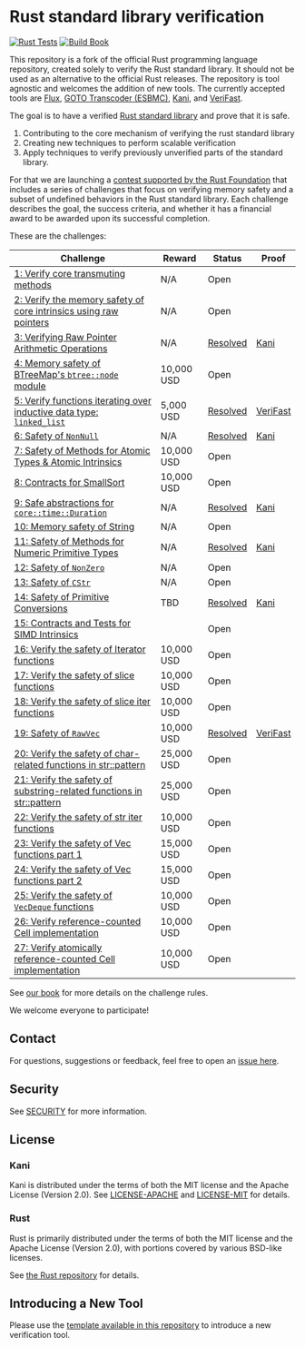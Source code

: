 # Rust standard library verification

[![Rust Tests](https://github.com/model-checking/verify-rust-std/actions/workflows/rustc.yml/badge.svg)](https://github.com/model-checking/verify-rust-std/actions/workflows/rustc.yml)
[![Build Book](https://github.com/model-checking/verify-rust-std/actions/workflows/book.yml/badge.svg)](https://github.com/model-checking/verify-rust-std/actions/workflows/book.yml)


This repository is a fork of the official Rust programming
language repository, created solely to verify the Rust standard
library. It should not be used as an alternative to the official
Rust releases. The repository is tool agnostic and welcomes the addition of
new tools. The currently accepted tools are [Flux](https://model-checking.github.io/verify-rust-std/tools/flux.html), [GOTO Transcoder (ESBMC)](https://model-checking.github.io/verify-rust-std/tools/goto-transcoder.html), [Kani](https://model-checking.github.io/verify-rust-std/tools/kani.html), and [VeriFast](https://model-checking.github.io/verify-rust-std/tools/verifast.html).

The goal is to have a verified [Rust standard library](https://doc.rust-lang.org/std/) and prove that it is safe.
1. Contributing to the core mechanism of verifying the rust standard library
2. Creating new techniques to perform scalable verification
3. Apply techniques to verify previously unverified parts of the standard library.

For that we are launching a [contest supported by the Rust Foundation](https://foundation.rust-lang.org/news/rust-foundation-collaborates-with-aws-initiative-to-verify-rust-standard-libraries/)
that includes a series of challenges that focus on verifying
memory safety and a subset of undefined behaviors in the Rust standard library.
Each challenge describes the goal, the success criteria, and whether it has a financial award to be awarded upon its
successful completion.

These are the challenges:

| Challenge | Reward | Status | Proof |
| --------- | ------ | ------ | ----- |
| [1: Verify core transmuting methods](https://model-checking.github.io/verify-rust-std/challenges/0001-core-transmutation.html) | N/A | Open | |
| [2: Verify the memory safety of core intrinsics using raw pointers](https://model-checking.github.io/verify-rust-std/challenges/0002-intrinsics-memory.html) | N/A | Open | |
| [3: Verifying Raw Pointer Arithmetic Operations](https://model-checking.github.io/verify-rust-std/challenges/0003-pointer-arithmentic.html) | N/A | [Resolved](https://github.com/model-checking/verify-rust-std/pull/212) | [Kani](https://github.com/model-checking/verify-rust-std/pull/212/files) |
| [4: Memory safety of BTreeMap's `btree::node` module](https://model-checking.github.io/verify-rust-std/challenges/0004-btree-node.html) | 10,000 USD | Open | |
| [5: Verify functions iterating over inductive data type: `linked_list`](./challenges/0005-linked-list.md) | 5,000 USD | [Resolved](https://github.com/model-checking/verify-rust-std/pull/238) | [VeriFast](https://github.com/model-checking/verify-rust-std/tree/main/verifast-proofs/alloc/collections/linked_list.rs) |
| [6: Safety of `NonNull`](./challenges/0006-nonnull.md) | N/A | [Resolved](https://github.com/model-checking/verify-rust-std/pull/247) | [Kani](https://github.com/model-checking/verify-rust-std/blob/main/library/core/src/ptr/non_null.rs) |
| [7: Safety of Methods for Atomic Types & Atomic Intrinsics](./challenges/0007-atomic-types.md) | 10,000 USD | Open | |
| [8: Contracts for SmallSort](./challenges/0008-smallsort.md) | 10,000 USD | Open | |
| [9: Safe abstractions for `core::time::Duration`](./challenges/0009-duration.md) | N/A | [Resolved](https://github.com/model-checking/verify-rust-std/pull/136) | [Kani](https://github.com/model-checking/verify-rust-std/blob/main/library/core/src/time.rs) |
| [10: Memory safety of String](./challenges/0010-string.md) | N/A | Open | |
| [11: Safety of Methods for Numeric Primitive Types](./challenges/0011-floats-ints.md) | N/A | [Resolved](https://github.com/model-checking/verify-rust-std/issues/59) | [Kani](https://github.com/model-checking/verify-rust-std/tree/main/library/core/src/num) |
| [12: Safety of `NonZero`](./challenges/0012-nonzero.md) | N/A | Open | |
| [13: Safety of `CStr`](./challenges/0013-cstr.md) | N/A | Open | |
| [14: Safety of Primitive Conversions](./challenges/0014-convert-num.md) | TBD | [Resolved](https://github.com/model-checking/verify-rust-std/pull/247) | [Kani](https://github.com/model-checking/verify-rust-std/blob/main/library/core/src/convert/num.rs) |
| [15: Contracts and Tests for SIMD Intrinsics](./challenges/0015-intrinsics-simd.md) | | Open | |
| [16: Verify the safety of Iterator functions](./challenges/0016-iter.md) | 10,000 USD | Open | |
| [17: Verify the safety of slice functions](./challenges/0017-slice.md) | 10,000 USD | Open | |
| [18: Verify the safety of slice iter functions](./challenges/0018-slice-iter.md) | 10,000 USD | Open | |
| [19: Safety of `RawVec`](./challenges/0019-rawvec.md) | 10,000 USD | [Resolved](https://github.com/model-checking/verify-rust-std/pull/422) | [VeriFast](https://github.com/model-checking/verify-rust-std/tree/main/verifast-proofs/alloc/raw_vec/mod.rs) |
| [20: Verify the safety of char-related functions in str::pattern](./challenges/0020-str-pattern-pt1.md) | 25,000 USD | Open | |
| [21: Verify the safety of substring-related functions in str::pattern](./challenges/0021-str-pattern-pt2.md) | 25,000 USD | Open | |
| [22: Verify the safety of str iter functions](./challenges/0022-str-iter.md) | 10,000 USD | Open | |
| [23: Verify the safety of Vec functions part 1](./challenges/0023-vec-pt1.md) | 15,000 USD | Open | |
| [24: Verify the safety of Vec functions part 2](./challenges/0024-vec-pt2.md) | 15,000 USD | Open | |
| [25: Verify the safety of `VecDeque` functions](./challenges/0025-vecdeque.md) | 10,000 USD | Open | |
| [26: Verify reference-counted Cell implementation](./challenges/0026-rc.md) | 10,000 USD | Open | |
| [27: Verify atomically reference-counted Cell implementation](./challenges/0027-arc.md) | 10,000 USD | Open | |

See [our book](https://model-checking.github.io/verify-rust-std/intro.html) for more details on the challenge rules.

We welcome everyone to participate!

## Contact

For questions, suggestions or feedback, feel free to open an [issue here](https://github.com/model-checking/verify-rust-std/issues).

## Security

See [SECURITY](https://github.com/model-checking/kani/security/policy) for more information.

## License

### Kani
Kani is distributed under the terms of both the MIT license and the Apache License (Version 2.0).
See [LICENSE-APACHE](https://github.com/model-checking/kani/blob/main/LICENSE-APACHE) and [LICENSE-MIT](https://github.com/model-checking/kani/blob/main/LICENSE-MIT) for details.

### Rust
Rust is primarily distributed under the terms of both the MIT license and the Apache License (Version 2.0), with portions covered by various BSD-like licenses.

See [the Rust repository](https://github.com/rust-lang/rust) for details.

## Introducing a New Tool

Please use the [template available in this repository](./doc/src/tool_template.md) to introduce a new verification tool.

